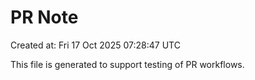 # PR Note

Created at: Fri 17 Oct 2025 07:28:47 UTC

This file is generated to support testing of PR workflows.
